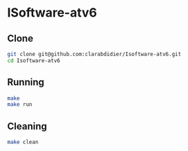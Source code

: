# ISoftware-atv6


## Clone

```bash
git clone git@github.com:clarabdidier/Isoftware-atv6.git
cd Isoftware-atv6
```

## Running

```bash
make
make run
```
## Cleaning

```bash
make clean
```
